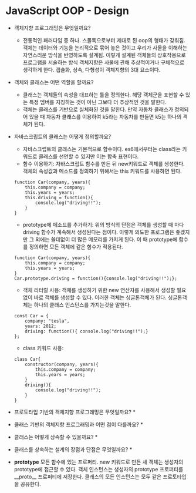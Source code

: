 # JavaScript OOP - Design

* 객체지향 프로그래밍은 무엇일까요?
    * 전통적인 패러다임 중 하나. 스몰톡으로부터 제대로 된 oop의 형태가 갖춰짐. 객체는 데이터와 기능을 논리적으로 묶어 놓은 것이고 우리가 사물을 이해하는 자연스러운 방식을 반영하도록 설계됨. 이렇게 설계된 객체들의 상호작용으로 프로그램을 서술하는 방식 객체지향은 사물에 관해 추상적이거나 구체적으로 생각하게 한다. 캡슐화, 상속, 다형성이 객체지향의 3대 요소이다.
* 객체와 클래스는 어떤 역할을 할까요?
    * 클래스는 객체들의 속성을 대표하는 틀을 정의한다. 해당 객체군을 표현할 수 있는 특정 멤버를 지칭하는 것이 아닌 그보다 더 추상적인 것을 말한다.
    * 객체는 클래스를 기반으로 실체화된 것을 말한다. 만약 자동차 클래스가 정의되어 있을 때 자동차 클래스를 이용하여 k5라는 자동차를 만들면 k5는 하나의 객체가 된다.
* 자바스크립트의 클래스는 어떻게 정의할까요?
    * 자바스크립트의 클래스는 기본적으로 함수이다. es6에서부터는 class라는 키워드로 클래스를 선언할 수 있지만 이는 함축 표현이다.
    * 함수 이용하기: 자바스크립트 함수를 만든 뒤 new키워드로 객체를 생성한다. 객체의 속성값과 메소드를 정의하기 위해서는 this 키워드를 사용하면 된다.
    ```
    function Car(company, years){
        this.company = company;
        this.years = years;
        this.driving = function(){
            console.log("driving!!");
        }
    }
    ```
    * prototype에 메소드를 추가하기: 위의 방식의 단점은 객체를 생성할 때 마다 driving 함수가 계속해서 생성된다는 점이다. 이렇게 의도한 프로그램은 좋겠지만 그 외에는 쓸데없이 더 많은 메모리를 가지게 된다. 이 때 prototype에 함수를 정의하면 모든 객체에 같은 함수가 적용된다. 
    ```
    function Car(company, years){
        this.company = company;
        this.years = years;
    }
    Car.prototype.driving = function(){console.log("driving!!");};
    ```
    * 객체 리터럴 사용: 객체를 생성하기 위한 new 연산자를 사용해서 생성할 필요 없이 바로 객체를 생성할 수 있다. 이러한 객체는 싱글톤객체가 된다. 싱글톤객체는 하나의 클래스 인스턴스를 가지는것을 말한다.
    ```
    const Car = {
        company: "tesla",
        years: 2012;
        driving: function(){ console.log("driving!!");}
    };
    ```
    * class 키워드 사용:
    ```
    class Car{
        constructor(company, years){
            this.company = company;
            this.years = years;
        }
        driving(){
            console.log("driving!!");
        }
    }
    ```
* 프로토타입 기반의 객체지향 프로그래밍은 무엇일까요?
    * 
* 클래스 기반의 객체지향 프로그래밍과 어떤 점이 다를까요?
    * 
* 클래스는 어떻게 상속할 수 있을까요?
    * 
* 클래스를 상속하는 설계의 장점과 단점은 무엇일까요?
    * 

* **prototype** 모든 함수에 있는 프로퍼티. new 키워드로 만든 새 객체는 생성자의 prototype에 접근할 수 있다. 객체 인스턴스는 생성자의 prototype 프로퍼티를 \_\_proto\_\_ 프로퍼티에 저장한다. 클래스의 모든 인스턴스는 모두 같은 프로토타입을 공유한다.